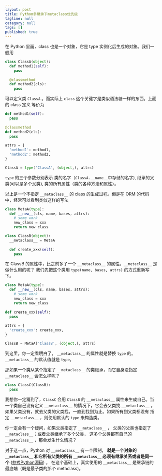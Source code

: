```yaml
---
layout: post
title: Python多继承下metaclass优先级
tagline: null
category: null
tags: []
published: true
---
```

在 Python 里面，class 也是一个对象，它是 type 实例化后生成的对象。我们一般用

```python
class ClassA(object):
  def method1(self):
    pass
  
  @classmethod
  def method2(cls):
    pass
```

可以定义类 `ClassA` 。而实际上 `class` 这个关键字是类似语法糖一样的东西。上面的 class 定义
等价为

```python
def method1(self):
  pass
  
@classmethod
def method2(cls):
  pass
  
attrs = {
  'method1': method1,
  'method2': method2,
}

ClassA = type('ClassA', (object,), attrs)
```

`type` 的三个参数分别表示 类的名字（`ClassA.__name__`中存储的名字), 继承的父类(可以是多个父类), 类的所有属性（类的各种方法和属性）。

以上是一个不指定 `__metaclass__` 的 class 的生成过程。但是在 ORM 的代码中，经常可以看到类似这样的写法

```python
class MetaA(type):
  def __new__(cls, name, bases, attrs):
    # some work
    new_class = xxx
    return new_class

class ClassB(object):
  __metaclass__ = MetaA
  
  def create_xxx(self):
    pass
```

在 ClassB 的属性中，比之前多了一个 `__metaclass__` 的属性。`__metaclass__` 是做什么用的呢？
我们先把这个类用 `type(name, bases, attrs)` 的方式重新写下。

```python
class MetaA(type):
  def __new__(cls, name, bases, attrs):
    # some work
    new_class = xxx
    return new_class
  
def create_xxx(self):
  pass
  
attrs = {
  'create_xxx': create_xxx,
}

ClassB = MetaA('ClassB', (object,), attrs)
```

到这里，你一定看明白了， `__metaclass__` 的属性就是替换 `type` 的。 `__metaclass__` 的默认值就是 `type`。

那如果一个类从某个指定了 `__metaclass__` 的类继承，而它自身没指定 `__metaclass__` 会怎么样呢？

```python
class ClassC(ClassB):
  pass
```

我想你一定猜到了，`ClassC` 会用 `ClassB` 的 `__metaclass__` 属性来生成自己。当一个类自己没有定义 `__metaclass__` 
的情况下，它会去父类找 `__metaclass__` ，如果父类没有，就去父类的父类找，一直到找到为止。如果所有到父类都没有
指定 `__metaclass__` ，则使用默认的 `type` 来构造类。

你一定会有一个疑问，如果父类指定了 `__metaclass__` ， 父类的父类也指定了 `__metaclass__`；或者父类继承了多个父类，
这多个父类都有自己的 `__metaclass__` ，那会发生什么情况？

对于这一点，Python 对 `__metaclass__` 有一个限制， **就是一个对象的 `__metaclass__` 和它所有父类的所有 `__metaclass__` 
必须有继承关系或者是同一个** ([参考Python源码](https://hg.python.org/cpython/file/0f837071fd97/Objects/typeobject.c#l1930)) 。
在这个基础上，真实使用的 `__metaclass__` 是继承链的最底端（既是最子类的那个 metaclass)。
